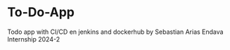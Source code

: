 # To-Do-App

Todo app with CI/CD en jenkins and dockerhub by Sebastian Arias Endava Internship 2024-2